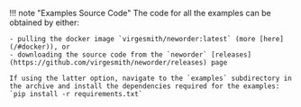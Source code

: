 !!! note "Examples Source Code"
    The code for all the examples can be obtained by either:

    - pulling the docker image `virgesmith/neworder:latest` (more [here](/#docker)), or
    - downloading the source code from the `neworder` [releases](https://github.com/virgesmith/neworder/releases) page

    If using the latter option, navigate to the `examples` subdirectory in the archive and install the dependencies required for the examples: `pip install -r requirements.txt`

